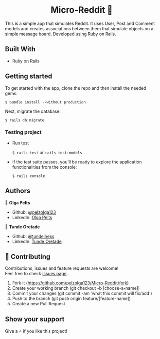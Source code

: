 <h1 align="center">Micro-Reddit 👋</h1>

This is a simple app that simulates Reddit. It uses User, Post and Comment models and creates associations between them that simulate objects on a simple message board. Developed using Ruby on Rails.


## Built With
* Ruby on Rails

## Getting started

To get started with the app, clone the repo and then install the needed gems:

```$ bundle install --without production```

Next, migrate the database:

```$ rails db:migrate```

### Testing project
* Run test

  ```$ rails test``` or ```rails test:models```

* If the test suite passes, you'll be ready to explore the application functionalities from the console:

   ```$ rails console```

## Authors

👤 **Olga Pelts**
   - Github: [@pelzolga123](https://github.com/pelzolga123)
   - LinkedIn: [Olga Pelts](https://www.linkedin.com/in/olga-pelts/)

👤 **Tunde Oretade**
   - Github: [@tundeiness](https://github.com/tundeiness)
   - LinkedIn: [Tunde Oretade](https://www.linkedin.com/in/tundeoretade/)

## 🤝 Contributing

Contributions, issues and feature requests are welcome!<br />Feel free to check [issues page](https://github.com/pelzolga123/Micro-Reddit/issues).

1. Fork it (https://github.com/pelzolga123/Micro-Reddit/fork)
2. Create your working branch (git checkout -b [choose-a-name])
3. Commit your changes (git commit -am 'what this commit will fix/add')
4. Push to the branch (git push origin feature/[feature-name])
5. Create a new Pull Request

## Show your support

Give a ⭐️ if you like this project!

